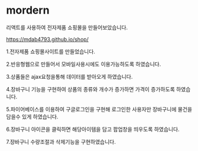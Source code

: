 # mordern
리액트를 사용하여 전자제품 쇼핑몰을 만들어보았습니다.

https://mdab4793.github.io/shop/

1.전자제품 쇼핑몰사이트를 만들었습니다.


2.반응형웹으로 만들어서 모바일사용시에도 이용가능하도록 하였습니다.

3.상품들은 ajax요청을통해 데이터를 받아오게 하였습니다.

4.장바구니 기능을 구현하여 상품의 종류와 개수가 증가하면 가격이 증가하도록 하였습니다.

5.파이어베이스를 이용하여 구글로그인을 구현해 로그인한 사용자만 장바구니에 물건을 담을수 있게 하였습니다.

6.장바구니 아이콘을 클릭하면 해당아이템을 담고 팝업창을 띄우도록 하였습니다.

7.장바구니 수량조절과  삭제기능을 구현하였습니다.




